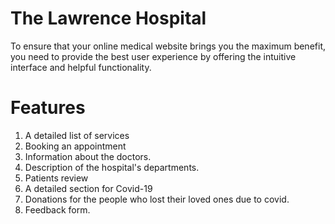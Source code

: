 # The Lawrence Hospital
To ensure that your online medical website brings you the maximum benefit, you need to provide the best user experience by offering the intuitive interface and helpful functionality.

# Features
1. A detailed list of services
2. Booking an appointment
3. Information about the doctors.
4. Description of the hospital's departments.
5. Patients review
6. A detailed section for Covid-19 
7. Donations for the people who lost their loved ones due to covid.
8. Feedback form.


